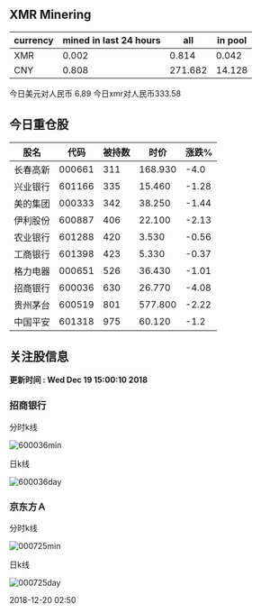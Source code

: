 ## XMR Minering

|currency|mined in last 24 hours|all|in pool|
|---|---|---|---|
|XMR|0.002|0.814|0.042|
|CNY|0.808|271.682|14.128|

今日美元对人民币 6.89	今日xmr对人民币333.58


## 今日重仓股 

|股名|代码|被持数|时价|涨跌%|
|---|---|---|---|---|
|长春高新|000661|311|168.930|-4.0|
|兴业银行|601166|335|15.460|-1.28|
|美的集团|000333|342|38.250|-1.44|
|伊利股份|600887|406|22.100|-2.13|
|农业银行|601288|420|3.530|-0.56|
|工商银行|601398|423|5.330|-0.37|
|格力电器|000651|526|36.430|-1.01|
|招商银行|600036|630|26.770|-4.08|
|贵州茅台|600519|801|577.800|-2.22|
|中国平安|601318|975|60.120|-1.2|

## 关注股信息
**更新时间 : Wed Dec 19 15:00:10 2018**
### 招商银行 
分时k线

![600036min](http://image.sinajs.cn/newchart/min/n/sh600036.gif)

日k线

![600036day](http://image.sinajs.cn/newchart/daily/n/sh600036.gif)

### 京东方Ａ 
分时k线

![000725min](http://image.sinajs.cn/newchart/min/n/sz000725.gif)

日k线

![000725day](http://image.sinajs.cn/newchart/daily/n/sz000725.gif)

2018-12-20 02:50